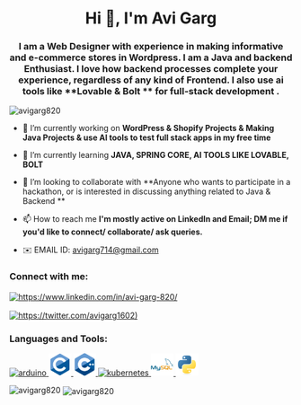 <h1 align="center">Hi 👋, I'm Avi Garg</h1>
<h3 align="center">I am a Web Designer with experience in making informative and e-commerce stores in Wordpress. I am a Java and backend Enthusiast. I love how backend processes complete your experience, regardless of any kind of Frontend. I also use ai tools like **Lovable & Bolt ** for full-stack development .</h3>

<p align="left"> <img src="https://komarev.com/ghpvc/?username=avigarg820&label=Profile%20views&color=0e75b6&style=flat" alt="avigarg820" /> </p>

- 🔭 I’m currently working on **WordPress & Shopify Projects & Making Java Projects & use AI tools to test full stack apps in my free time**

- 🌱 I’m currently learning **JAVA, SPRING CORE, AI TOOLS LIKE LOVABLE, BOLT**

- 🤝 I’m looking to collaborate with **Anyone who wants to participate in a hackathon, or is interested in discussing anything related to Java & Backend **

- 📫 How to reach me **I'm mostly active on LinkedIn and Email; DM me if you'd like to connect/ collaborate/ ask queries.**


- ✉️ EMAIL ID: avigarg714@gmail.com

<h3 align="left">Connect with me:</h3>
<p align="left">
<a href="https://linkedin.com/in/https://www.linkedin.com/in/avi-garg-820/" target="blank"><img align="center" src="https://raw.githubusercontent.com/rahuldkjain/github-profile-readme-generator/master/src/images/icons/Social/linked-in-alt.svg" alt="https://www.linkedin.com/in/avi-garg-820/" height="30" width="40" /></a>
</p>
<p align="left">
<a href="https://twitter.com/avigarg1602" target="blank"><img align="center" src="https://raw.githubusercontent.com/rahuldkjain/github-profile-readme-generator/master/src/images/icons/Social/linked-in-alt.svg" alt="https://twitter.com/avigarg1602)" height="30" width="40" /></a>
</p>


<h3 align="left">Languages and Tools:</h3>
<p align="left"> <a href="https://www.arduino.cc/" target="_blank" rel="noreferrer"> <img src="https://cdn.worldvectorlogo.com/logos/arduino-1.svg" alt="arduino" width="40" height="40"/> </a> <a href="https://www.cprogramming.com/" target="_blank" rel="noreferrer"> <img src="https://raw.githubusercontent.com/devicons/devicon/master/icons/c/c-original.svg" alt="c" width="40" height="40"/> </a> <a href="https://www.w3schools.com/cpp/" target="_blank" rel="noreferrer"> <img src="https://raw.githubusercontent.com/devicons/devicon/master/icons/cplusplus/cplusplus-original.svg" alt="cplusplus" width="40" height="40"/> </a> <a href="https://kubernetes.io" target="_blank" rel="noreferrer"> <img src="https://www.vectorlogo.zone/logos/kubernetes/kubernetes-icon.svg" alt="kubernetes" width="40" height="40"/> </a> <a href="https://www.mysql.com/" target="_blank" rel="noreferrer"> <img src="https://raw.githubusercontent.com/devicons/devicon/master/icons/mysql/mysql-original-wordmark.svg" alt="mysql" width="40" height="40"/> </a> <a href="https://www.python.org" target="_blank" rel="noreferrer"> <img src="https://raw.githubusercontent.com/devicons/devicon/master/icons/python/python-original.svg" alt="python" width="40" height="40"/> </a> </p>

<p><img align="left" src="https://github-readme-stats.vercel.app/api/top-langs?username=avigarg820&show_icons=true&locale=en&layout=compact" alt="avigarg820" /></p>

<p>&nbsp;<img align="center" src="https://github-readme-stats.vercel.app/api?username=avigarg820&show_icons=true&locale=en" alt="avigarg820" /></p>

